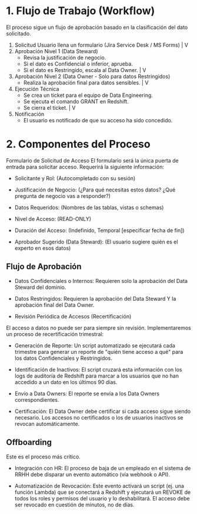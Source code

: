 # 1. Flujo de Trabajo (Workflow)
El proceso sigue un flujo de aprobación basado en la clasificación del dato solicitado.

1. Solicitud
   Usuario llena un formulario
   (Jira Service Desk / MS Forms)
      |
      V
2. Aprobación Nivel 1 (Data Steward)
   - Revisa la justificación de negocio.
   - Si el dato es Confidencial o inferior, aprueba.
   - Si el dato es Restringido, escala al Data Owner.
      |
      V
3. Aprobación Nivel 2 (Data Owner - Solo para datos Restringidos)
   - Realiza la aprobación final para datos sensibles.
      |
      V
4. Ejecución Técnica
   - Se crea un ticket para el equipo de Data Engineering.
   - Se ejecuta el comando GRANT en Redshift.
   - Se cierra el ticket.
      |
      V
5. Notificación
   - El usuario es notificado de que su acceso ha sido concedido.

# 2. Componentes del Proceso
Formulario de Solicitud de Acceso
El formulario será la única puerta de entrada para solicitar acceso. Requerirá la siguiente información:

* Solicitante y Rol: (Autocompletado con su sesión)

* Justificación de Negocio: (¿Para qué necesitas estos datos? ¿Qué pregunta de negocio vas a responder?)

* Datos Requeridos: (Nombres de las tablas, vistas o schemas)

* Nivel de Acceso: (READ-ONLY)

* Duración del Acceso: (Indefinido, Temporal [especificar fecha de fin])

* Aprobador Sugerido (Data Steward): (El usuario sugiere quién es el experto en esos datos)

## Flujo de Aprobación
* Datos Confidenciales o Internos: Requieren solo la aprobación del Data Steward del dominio.

* Datos Restringidos: Requieren la aprobación del Data Steward Y la aprobación final del Data Owner.

* Revisión Periódica de Accesos (Recertificación)

El acceso a datos no puede ser para siempre sin revisión. Implementaremos un proceso de recertificación trimestral:

* Generación de Reporte: Un script automatizado se ejecutará cada trimestre para generar un reporte de "quién tiene acceso a qué" para los datos Confidenciales y Restringidos.

* Identificación de Inactivos: El script cruzará esta información con los logs de auditoría de Redshift para marcar a los usuarios que no han accedido a un dato en los últimos 90 días.

* Envío a Data Owners: El reporte se envía a los Data Owners correspondientes.

* Certificación: El Data Owner debe certificar si cada acceso sigue siendo necesario. Los accesos no certificados o los de usuarios inactivos se revocan automáticamente.

## Offboarding

Este es el proceso más crítico.

* Integración con HR: El proceso de baja de un empleado en el sistema de RRHH debe disparar un evento automático (vía webhook o API).

* Automatización de Revocación: Este evento activará un script (ej. una función Lambda) que se conectará a Redshift y ejecutará un REVOKE de todos los roles y permisos del usuario y lo deshabilitará. El acceso debe ser revocado en cuestión de minutos, no de días.


